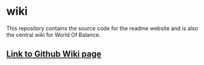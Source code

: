 # wiki
This repository contains the source code for the readme website and is also the central wiki for World Of Balance.

## [Link to Github Wiki page](https://github.com/worldofbalance/wiki/wiki)

